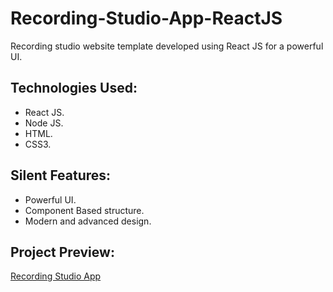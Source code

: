 # Recording-Studio-App-ReactJS

Recording studio website template developed using React JS for a powerful UI.

## Technologies Used:

* React JS.
* Node JS.
* HTML.
* CSS3.

## Silent Features:

* Powerful UI.
* Component Based structure.
* Modern and advanced design.

## Project Preview:

<a href="https://alitahir4024.github.io/Recording-Studio-App-ReactJS/">Recording Studio App</a>
